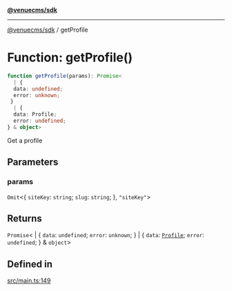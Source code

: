 [**@venuecms/sdk**](../Index.md)

***

[@venuecms/sdk](../Index.md) / getProfile

# Function: getProfile()

```ts
function getProfile(params): Promise<
  | {
  data: undefined;
  error: unknown;
 }
  | {
  data: Profile;
  error: undefined;
} & object>
```

Get a profile

## Parameters

### params

`Omit`\<\{
  `siteKey`: `string`;
  `slug`: `string`;
 \}, `"siteKey"`\>

## Returns

`Promise`\<
  \| \{
  `data`: `undefined`;
  `error`: `unknown`;
 \}
  \| \{
  `data`: [`Profile`](../type-aliases/Profile.md);
  `error`: `undefined`;
 \} & `object`\>

## Defined in

[src/main.ts:149](https://github.com/venuecms/sdk/blob/7d93df2eefed457c19a4c5aaa8f3aab0d6372cf0/src/main.ts#L149)
